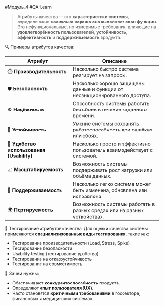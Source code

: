 #Модуль_4 #QA-Learn
> Атрибуты качества — это **характеристики системы**, определяющие **насколько хорошо она выполняет свои функции**. Это нефункциональные, но измеримые требования, влияющие на **удовлетворённость пользователей**, **устойчивость**, **эффективность** и **поддерживаемость** продукта.

🔍 Примеры атрибутов качества:

|Атрибут|Описание|
|---|---|
|⏱️ **Производительность**|Насколько быстро система реагирует на запросы.|
|🛡 **Безопасность**|Насколько хорошо защищены данные и функции от несанкционированного доступа.|
|⚙️ **Надёжность**|Способность системы работать без сбоев в течение заданного времени.|
|🔄 **Устойчивость**|Умение системы сохранять работоспособность при ошибках или сбоях.|
|👥 **Удобство использования (Usability)**|Насколько просто и эффективно пользователь взаимодействует с системой.|
|📈 **Масштабируемость**|Возможность системы поддерживать рост нагрузки или объёма данных.|
|🧩 **Поддерживаемость**|Насколько легко система может быть изменена, обновлена или исправлена.|
|🌍 **Портируемость**|Возможность системы работать в разных средах или на разных устройствах.|

🧪 Тестирование атрибутов качества:
Для оценки качества системы применяются **специализированные виды тестирования**, такие как:
- Тестирование производительности (Load, Stress, Spike)
- Тестирование безопасности
- Usability testing (тестирование удобства)
- Тестирование на отказоустойчивость
- Тестирование на совместимость

📌 Зачем нужны:
- Обеспечивают **конкурентоспособность** продукта.
- Определяют **опыт пользователя (UX)**.
- Часто становятся **критичными требованиями** в госсекторе, финансовых и медицинских системах.